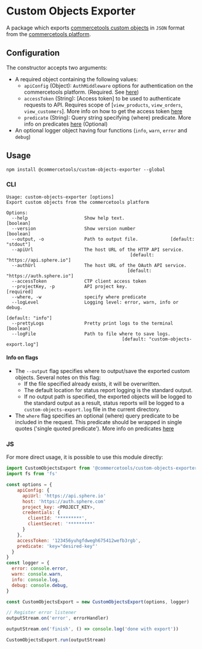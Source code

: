 # Custom Objects Exporter

A package which exports [commercetools custom objects](https://docs.commercetools.com/http-api-projects-custom-objects.html) in `JSON` format from the [commercetools platform](https://docs.commercetools.com/).

## Configuration

The constructor accepts two arguments:

- A required object containing the following values:
  - `apiConfig` (Object): `AuthMiddleware` options for authentication on the commercetools platform. (Required. See [here](https://commercetools.github.io/nodejs/sdk/api/sdkMiddlewareAuth.html#named-arguments-options))
  - `accessToken` (String): [Access token] to be used to authenticate requests to API. Requires scope of [`view_products`, `view_orders`, `view_customers`]. More info on how to get the access token [here](https://docs.commercetools.com/http-api-authorization.html#authorization-flows)
  - `predicate` (String): Query string specifying (where) predicate. More info on predicates [here](https://docs.commercetools.com/http-api-query-predicates) (Optional)
- An optional logger object having four functions (`info`, `warn`, `error` and `debug`)

## Usage

`npm install @commercetools/custom-objects-exporter --global`

### CLI

```
Usage: custom-objects-exporter [options]
Export custom objects from the commercetools platform

Options:
  --help                     Show help text.                           [boolean]
  --version                  Show version number                       [boolean]
  --output, -o               Path to output file.            [default: "stdout"]
  --apiUrl                   The host URL of the HTTP API service.
                                              [default: "https://api.sphere.io"]
  --authUrl                  The host URL of the OAuth API service.
                                             [default: "https://auth.sphere.io"]
  --accessToken              CTP client access token
  --projectKey, -p           API project key.                         [required]
  --where, -w                specify where predicate
  --logLevel                 Logging level: error, warn, info or debug.
                                                               [default: "info"]
  --prettyLogs               Pretty print logs to the terminal         [boolean]
  --logFile                  Path to file where to save logs.
                                           [default: "custom-objects-export.log"]
```

#### Info on flags

- The `--output` flag specifies where to output/save the exported custom objects. Several notes on this flag:
  - If the file specified already exists, it will be overwritten.
  - The default location for status report logging is the standard output.
  - If no output path is specified, the exported objects will be logged to the standard output as a result, status reports will be logged to a `custom-objects-export.log` file in the current directory.
- The `where` flag specifies an optional (where) query predicate to be included in the request. This predicate should be wrapped in single quotes ('single quoted predicate'). More info on predicates [here](https://docs.commercetools.com/http-api-query-predicates)

### JS

For more direct usage, it is possible to use this module directly:

```js
import CustomObjectsExport from '@commercetools/custom-objects-exporter'
import fs from 'fs'

const options = {
    apiConfig: {
      apiUrl: 'https://api.sphere.io'
      host: 'https://auth.sphere.com'
      project_key: <PROJECT_KEY>,
      credentials: {
        clientId: '*********',
        clientSecret: '*********'
      }
    },
    accessToken: '123456yuhgfdwegh675412wefb3rgb',
    predicate: 'key="desired-key"'
  }
}
const logger = {
  error: console.error,
  warn: console.warn,
  info: console.log,
  debug: console.debug,
}

const CustomObjectsExport = new CustomObjectsExport(options, logger)

// Register error listener
outputStream.on('error', errorHandler)

outputStream.on('finish', () => console.log('done with export'))

CustomObjectsExport.run(outputStream)
```
